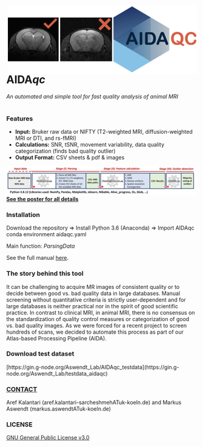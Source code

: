 <img align="right" src="https://github.com/Aswendt-Lab/AIDAqc/blob/main/AIDA_Logo_wide.001.png" width="500">
<h1>AIDA<i>qc</i></h1>

*An automated and simple tool for fast quality analysis of animal MRI*
<br/>
<br/>
<h3>Features</h3> 

- **Input:** Bruker raw data or NIFTY (T2-weighted MRI, diffusion-weighted MRI or DTI, and rs-fMRI)
- **Calculations:** SNR, tSNR, movement variability, data quality categorization (finds bad quality outlier)
- **Output Format:** CSV sheets & pdf & images

<img align="left" src="https://github.com/Aswendt-Lab/AIDAqc/blob/main/AIDAqc_workflow.png">

<br/>
<br/>

[**See the poster for all details**](https://github.com/Aswendt-Lab/AIDAqc/blob/main/AIDAqc_Poster_Summary.pdf) 

<h3>Installation</h3> 
Download the repository => Install Python 3.6 (Anaconda) => Import AIDAqc conda environment aidaqc.yaml

Main function: *ParsingData*

See the full manual [here](https://github.com/Aswendt-Lab/AIDAqc/blob/main/AIDAqc_v2_1.pdf).

<h3>The story behind this tool</h3> 

It can be challenging to acquire MR images of consistent quality or to decide between good vs. bad quality data in large databases. Manual screening without quantitative criteria is strictly user-dependent and for large databases is neither practical nor in the spirit of good scientific practice. In contrast to clinical MRI, in animal MRI, there is no consensus on the standardization of quality control measures or categorization of good vs. bad quality images. As we were forced for a recent project to screen hundreds of scans, we decided to automate this process as part of our Atlas-based Processing Pipeline (AIDA).

<h3>Download test dataset</h3>
[https://gin.g-node.org/Aswendt_Lab/AIDAqc_testdata](https://gin.g-node.org/Aswendt_Lab/testdata_aidaqc)

[<h3><b>CONTACT</h3></b>](https://neurologie.uk-koeln.de/forschung/ag-neuroimaging-neuroengineering/)
Aref Kalantari (aref.kalantari-sarcheshmehATuk-koeln.de) and Markus Aswendt (markus.aswendtATuk-koeln.de)

<h3><b>LICENSE</h3></b>

[GNU General Public License v3.0](https://github.com/aswendtlab/AIDAqc/blob/main/LICENSE)
